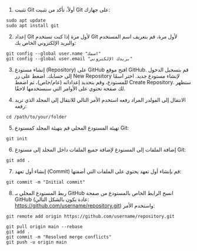 1. تثبيت Git
أولاً، تأكد من تثبيت Git على جهازك:

```
sudo apt update
sudo apt install git
```
2. إعداد Git لأول مرة
إذا كنت تستخدم Git لأول مرة، قم بتعريف اسم المستخدم والبريد الإلكتروني الخاص بك:

```
git config --global user.name "اسمك"
git config --global user.email "بريدك الإلكتروني"
```
3. إنشاء مستودع (Repository) على GitHub
افتح موقع GitHub.
قم بتسجيل الدخول إلى حسابك.
اضغط على زر New Repository لإنشاء مستودع جديد.
اختر اسمًا للمستودع، وقم بتحديد إعداداته (عام/خاص)، ثم اضغط Create Repository.
ستظهر لك صفحة تحتوي على الأوامر التي سنستخدمها لاحقًا.

4. الانتقال إلى الفولدر المراد رفعه
استخدم الأمر التالي للانتقال إلى المجلد الذي تريد رفعه:

```
cd /path/to/your/folder
```
5. تهيئة المستودع المحلي
قم بتهيئة المجلد كمستودع Git:

```
git init
```
6. إضافة الملفات إلى المستودع
لإضافة جميع الملفات داخل المجلد إلى مستودع Git:

```
git add .
```
7. إنشاء أول تعهد (Commit)
قم بإنشاء أول تعهد يحتوي على الملفات التي أضفتها:

```
git commit -m "Initial commit"
```
8. ربط المستودع المحلي بـ GitHub
انسخ الرابط الخاص بالمستودع من صفحة GitHub (عادة يكون بالشكل التالي: https://github.com/username/repository.git) واستخدم الأمر:

```
git remote add origin https://github.com/username/repository.git
```
```
git pull origin main --rebase
git add .
git commit -m "Resolved merge conflicts"
git push -u origin main
```
